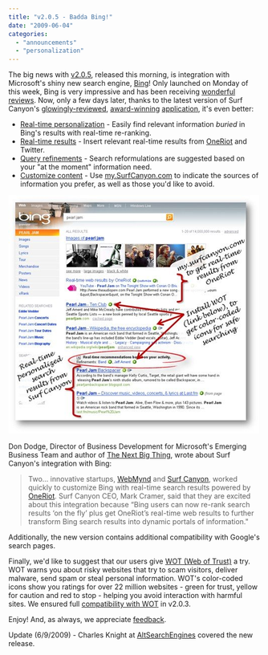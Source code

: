 ```yaml
---
title: "v2.0.5 - Badda Bing!"
date: "2009-06-04"
categories: 
  - "announcements"
  - "personalization"
---
```


The big news with [v2.0.5](http://www.surfcanyon.com/product.jsp), released this morning, is integration with Microsoft's shiny new search engine, [Bing](http://www.bing.com)! Only launched on Monday of this week, Bing is very impressive and has been receiving [wonderful reviews](http://www.techcrunch.com/2009/06/01/apparently-bing-is-something-of-a-hit/). Now, only a few days later, thanks to the latest version of Surf Canyon's [glowingly-reviewed](http://blog.surfcanyon.com/2009/01/13/googles-searchwiki-surf-canyon-share-the-mossberg-solutions-column/), [award-winning](http://blog.surfcanyon.com/2008/12/19/top-10-ases-for-2008/) [application](http://www.SurfCanyon.com), it's even better:

- [Real-time personalization](http://blog.surfcanyon.com/2008/12/01/evaluating-surf-canyon%E2%80%99s-technology-part-2/) - Easily find relevant information _buried_ in Bing's results with real-time re-ranking.
- [Real-time results](http://blog.surfcanyon.com/2009/05/22/oneriot-announces-real-time-search-partnership-with-surf-canyon/) - Insert relevant real-time results from [OneRiot](http://blog.oneriot.com/content/2009/06/oneriot-partners-plugs-bing-in-to-realtime/) and Twitter.
- [Query refinements](http://blog.surfcanyon.com/2009/04/30/v204-further-refinements/) - Search reformulations are suggested based on your "at the moment" information need.
- [Customize content](http://blog.surfcanyon.com/2008/12/09/v200-welcome-to-mysurfcanyoncom/) - Use [my.SurfCanyon.com](http://my.SurfCanyon.com) to indicate the sources of information you prefer, as well as those you'd like to avoid.

![Pearl Jam on Bing](/assets/images/rank-dynamics/pearl-jam.jpg)

Don Dodge, Director of Business Development for Microsoft's Emerging Business Team and author of [The Next Big Thing](http://dondodge.typepad.com/the_next_big_thing/2009/06/bing-gets-real-time-search-with-oneriot.html), wrote about Surf Canyon's integration with Bing:

> Two... innovative startups, [WebMynd](http://www.webmynd.com) and [Surf Canyon](http://www.surfcanyon.com), worked quickly to customize Bing with real-time search results powered by [OneRiot](http://www.oneriot.com). Surf Canyon CEO, Mark Cramer, said that they are excited about this integration because “Bing users can now re-rank search results ‘on the fly’ plus get OneRiot’s real-time web results to further transform Bing search results into dynamic portals of information."

Additionally, the new version contains additional compatibility with Google's search pages.

Finally, we'd like to suggest that our users give [WOT (Web of Trust)](http://www.mywot.com) a try. WOT warns you about risky websites that try to scam visitors, deliver malware, send spam or steal personal information. WOT's color-coded icons show you ratings for over 22 million websites - green for trust, yellow for caution and red to stop - helping you avoid interaction with harmful sites. We ensured full [compatibility with WOT](http://blog.surfcanyon.com/2009/03/27/v203-just-wot-you-need/) in v2.0.3.

Enjoy! And, as always, we appreciate [feedback](http://www.surfcanyon.com/contact.jsp).

Update (6/9/2009) - Charles Knight at [AltSearchEngines](http://www.altsearchengines.com/2009/06/09/surf-canyon-integrated-with-bing) covered the new release.
